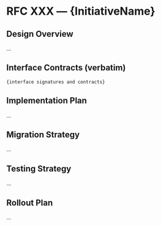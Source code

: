 # RFC XXX — {InitiativeName}

## Design Overview
…

## Interface Contracts (verbatim)
```
{interface signatures and contracts}
```

## Implementation Plan
…

## Migration Strategy
…

## Testing Strategy
…

## Rollout Plan
…